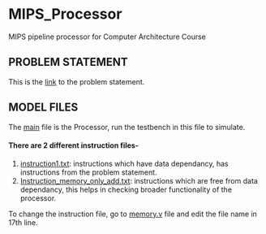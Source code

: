 # MIPS_Processor
MIPS pipeline processor for Computer Architecture Course

## PROBLEM STATEMENT
This is the [link](https://github.com/shantanu-nigam99/MIPS_Processor/blob/master/Project%20-%201.pdf) to the problem statement.

## MODEL FILES
The [main](https://github.com/shantanu-nigam99/MIPS_Processor/blob/master/processor.v)
file is the Processor, run the testbench in this file to simulate.

#### There are 2 different instruction files- 
1.  [instruction1.txt](https://github.com/shantanu-nigam99/MIPS_Processor/blob/master/Instruction_memory1.txt): instructions which have data dependancy, has instructions from the problem statement.
2.  [Instruction_memory_only_add.txt](https://github.com/shantanu-nigam99/MIPS_Processor/blob/master/Instruction_memory_only_add.txt): instructions which are free from data dependancy, this helps in checking broader functionality of the processor.


To change the instruction file, go to [memory.v](https://github.com/shantanu-nigam99/MIPS_Processor/blob/master/memory.v) file and edit the file name in 17th line.

